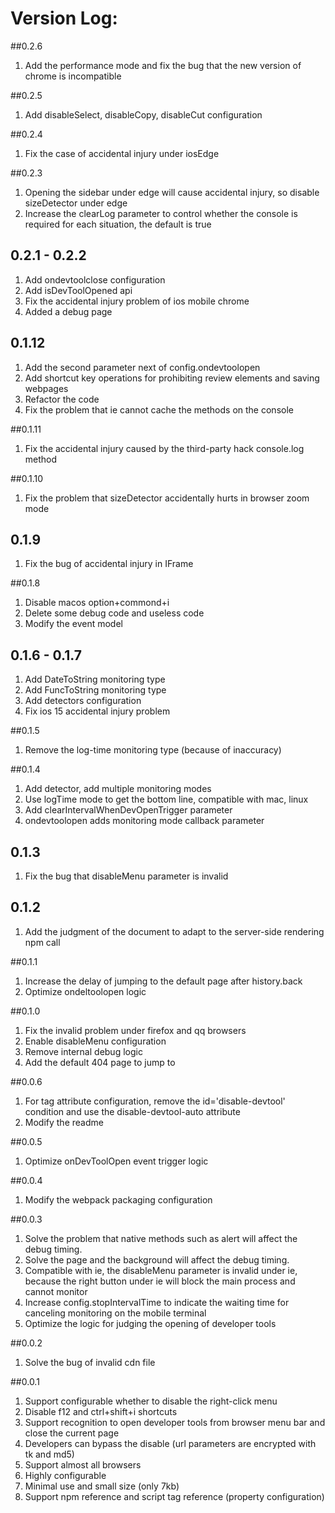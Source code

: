 <!--
 * @Author: tackchen
 * @Date: 2022-08-28 20:56:33
 * @Description: Coding something
-->
# Version Log:

##0.2.6
1. Add the performance mode and fix the bug that the new version of chrome is incompatible

##0.2.5
1. Add disableSelect, disableCopy, disableCut configuration
   
##0.2.4
1. Fix the case of accidental injury under iosEdge
   
##0.2.3
1. Opening the sidebar under edge will cause accidental injury, so disable sizeDetector under edge
2. Increase the clearLog parameter to control whether the console is required for each situation, the default is true

## 0.2.1 - 0.2.2
1. Add ondevtoolclose configuration
2. Add isDevToolOpened api
3. Fix the accidental injury problem of ios mobile chrome
4. Added a debug page

## 0.1.12
1. Add the second parameter next of config.ondevtoolopen
2. Add shortcut key operations for prohibiting review elements and saving webpages
3. Refactor the code
4. Fix the problem that ie cannot cache the methods on the console

##0.1.11
1. Fix the accidental injury caused by the third-party hack console.log method

##0.1.10
1. Fix the problem that sizeDetector accidentally hurts in browser zoom mode
   
## 0.1.9
1. Fix the bug of accidental injury in IFrame

##0.1.8
1. Disable macos option+commond+i
2. Delete some debug code and useless code
3. Modify the event model
   
## 0.1.6 - 0.1.7
1. Add DateToString monitoring type
2. Add FuncToString monitoring type
3. Add detectors configuration
4. Fix ios 15 accidental injury problem

##0.1.5
1. Remove the log-time monitoring type (because of inaccuracy)

##0.1.4
1. Add detector, add multiple monitoring modes
2. Use logTime mode to get the bottom line, compatible with mac, linux
3. Add clearIntervalWhenDevOpenTrigger parameter
4. ondevtoolopen adds monitoring mode callback parameter

## 0.1.3
1. Fix the bug that disableMenu parameter is invalid

## 0.1.2
1. Add the judgment of the document to adapt to the server-side rendering npm call
   
##0.1.1
1. Increase the delay of jumping to the default page after history.back
2. Optimize ondeltoolopen logic

##0.1.0
1. Fix the invalid problem under firefox and qq browsers
2. Enable disableMenu configuration
3. Remove internal debug logic
4. Add the default 404 page to jump to

##0.0.6
1. For tag attribute configuration, remove the id='disable-devtool' condition and use the disable-devtool-auto attribute
2. Modify the readme

##0.0.5
1. Optimize onDevToolOpen event trigger logic

##0.0.4
1. Modify the webpack packaging configuration

##0.0.3
1. Solve the problem that native methods such as alert will affect the debug timing.
2. Solve the page and the background will affect the debug timing.
3. Compatible with ie, the disableMenu parameter is invalid under ie, because the right button under ie will block the main process and cannot monitor
4. Increase config.stopIntervalTime to indicate the waiting time for canceling monitoring on the mobile terminal
5. Optimize the logic for judging the opening of developer tools

##0.0.2
1. Solve the bug of invalid cdn file

##0.0.1
1. Support configurable whether to disable the right-click menu
2. Disable f12 and ctrl+shift+i shortcuts
3. Support recognition to open developer tools from browser menu bar and close the current page
4. Developers can bypass the disable (url parameters are encrypted with tk and md5)
5. Support almost all browsers
6. Highly configurable
7. Minimal use and small size (only 7kb)
8. Support npm reference and script tag reference (property configuration)